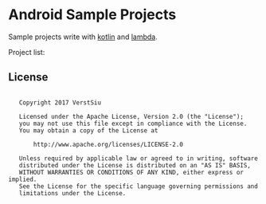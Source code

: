 
# Android Sample Projects

Sample projects write with [kotlin](https://github.com/JetBrains/kotlin) and [lambda](http://www.oracle.com/webfolder/technetwork/tutorials/obe/java/Lambda-QuickStart/index.html).

Project list:

## License

```

   Copyright 2017 VerstSiu

   Licensed under the Apache License, Version 2.0 (the "License");
   you may not use this file except in compliance with the License.
   You may obtain a copy of the License at

       http://www.apache.org/licenses/LICENSE-2.0

   Unless required by applicable law or agreed to in writing, software
   distributed under the License is distributed on an "AS IS" BASIS,
   WITHOUT WARRANTIES OR CONDITIONS OF ANY KIND, either express or implied.
   See the License for the specific language governing permissions and
   limitations under the License.

```